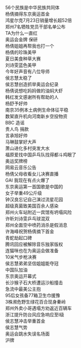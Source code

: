 56个民族是中华民族共同体  
杨倩摘得东京奥运首金  
鸿星尔克7月23日销量增长超52倍  
郑州7名牺牲党员干部名单公布  
TA为什么一直红  
奥运会金牌 保研  
杨倩姐姐再帮我也打一个  
杨倩的珍珠美甲  
夏日美食种草大赛  
刘诗雯蓝色美甲  
今年好声音有八位导师  
侯志慧太稳了  
侯志慧创造抓举奥运会纪录  
杨倩说想吃妈妈做的油焖大虾  
韩红发文感谢所有帮助的人  
杨舒予好帅  
南京35例本土病例生命体征平稳  
数架直升机向河南新乡空投物资  
BBC 造谣  
贵人鸟 捐款  
言承旭好帅  
马琳鼓掌好大声  
萧山进化多村突发大水  
福原爱找中国乒乓队找得都斗鸡眼了  
奥运奖牌榜  
网易云音乐公告  
杨倩父母收看女儿决赛直播  
GAI 我现在有点火爆了  
东京奥运第一首国歌是中国的  
女子举重49公斤级  
钟汉良忘记自己演过流星花园  
超级真菌致美国百余人感染  
郑州火车站附近一宾馆有坍塌风险  
许昕刘诗雯乒乓球混双  
郑州全面空中喷药消杀是假消息  
许海峰祝贺杨倩摘下首金  
青蛇劫起口碑  
腾讯回应被解除音乐独家版权  
连猫咪也在为奥运会做准备  
10米气步枪决赛  
侯志慧弟弟坚信姐姐能夺冠  
中国队加油  
东京奥运开幕式  
长沙猴子石大桥遭运沙船撞击  
急流中最美公主抱  
95后女孩备77箱卫生巾援豫  
3株濒危野生绿花百合现身秦岭  
郑州外卖小哥遇塌方劝返近百辆车  
浙江提升防台风应急响应至Ⅰ级  
侯志慧冲击举重首金  
侯志慧气势  
奥运会跳水失误名场面  
沪牌  

